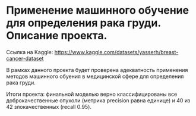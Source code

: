 # Применение машинного обучение для определения рака груди. Описание проекта.

Ссылка на Kaggle: https://www.kaggle.com/datasets/yasserh/breast-cancer-dataset

В рамках данного проекта будет проверена адекватность применения методов машинного обуения в медицинской сфере для определения рака груди.

Итоги проекта: финальной моделью верно классифицированы все доброкачественные опухоли (метрика precision равна единице) и 40 из 42 злокачественных (recall 0.95).
